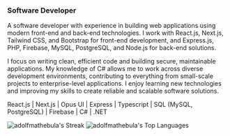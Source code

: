 ###  Software Developer

A software developer with experience in building web applications using modern front-end and back-end technologies. I work with React.js, Next.js, Tailwind CSS, and Bootstrap for front-end development, and Express.js, PHP, Firebase, MySQL, PostgreSQL, and Node.js for back-end solutions. 

I focus on writing clean, efficient code and building secure, maintainable applications. My knowledge of C# allows me to work across diverse development environments, contributing to everything from small-scale projects to enterprise-level applications. I enjoy learning new technologies and improving my skills to create reliable and scalable software solutions.

React.js | Next.js | Opus UI | Express |  Typescript | SQL (MySQL, PostgreSQL) | Firebase |  C# | .NET 

![adolfmathebula's Streak](https://github-readme-streak-stats.herokuapp.com/?user=adolfmathebula&theme=vue-dark&hide_border=true)
![adolfmathebula's Top Languages](https://github-readme-stats.vercel.app/api/top-langs/?username=adolfmathebula&theme=vue-dark&show_icons=true&hide_border=true&layout=compact)



